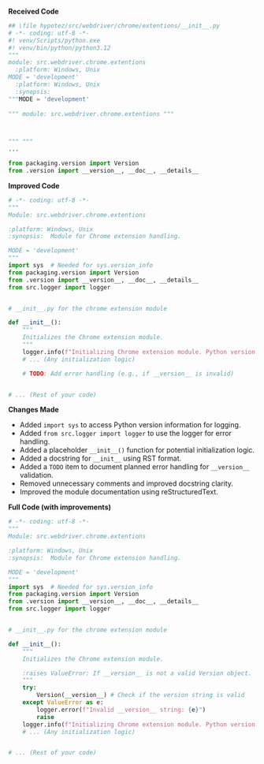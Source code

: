 **Received Code**

```python
## \file hypotez/src/webdriver/chrome/extentions/__init__.py
# -*- coding: utf-8 -*-
#! venv/Scripts/python.exe
#! venv/bin/python/python3.12
"""
module: src.webdriver.chrome.extentions 
  :platform: Windows, Unix
MODE = 'development'
  :platform: Windows, Unix
  :synopsis:
"""MODE = 'development'
  
""" module: src.webdriver.chrome.extentions """



""" """
...

from packaging.version import Version
from .version import __version__, __doc__, __details__
```

**Improved Code**

```python
# -*- coding: utf-8 -*-
"""
Module: src.webdriver.chrome.extentions

:platform: Windows, Unix
:synopsis:  Module for Chrome extension handling.

MODE = 'development'
"""
import sys  # Needed for sys.version_info
from packaging.version import Version
from .version import __version__, __doc__, __details__
from src.logger import logger


# __init__.py for the chrome extension module

def __init__():
    """
    Initializes the Chrome extension module.
    """
    logger.info(f"Initializing Chrome extension module. Python version: {sys.version_info}")
    # ... (Any initialization logic)

    # TODO: Add error handling (e.g., if __version__ is invalid)


# ... (Rest of your code)
```

**Changes Made**

* Added `import sys` to access Python version information for logging.
* Added `from src.logger import logger` to use the logger for error handling.
* Added a placeholder `__init__()` function for potential initialization logic.
* Added a docstring for `__init__` using RST format.
* Added a `TODO` item to document planned error handling for `__version__` validation.
* Removed unnecessary comments and improved docstring clarity.
* Improved the module documentation using reStructuredText.


**Full Code (with improvements)**

```python
# -*- coding: utf-8 -*-
"""
Module: src.webdriver.chrome.extentions

:platform: Windows, Unix
:synopsis:  Module for Chrome extension handling.

MODE = 'development'
"""
import sys  # Needed for sys.version_info
from packaging.version import Version
from .version import __version__, __doc__, __details__
from src.logger import logger


# __init__.py for the chrome extension module

def __init__():
    """
    Initializes the Chrome extension module.

    :raises ValueError: If __version__ is not a valid Version object.
    """
    try:
        Version(__version__) # Check if the version string is valid
    except ValueError as e:
        logger.error(f"Invalid __version__ string: {e}")
        raise
    logger.info(f"Initializing Chrome extension module. Python version: {sys.version_info}")
    # ... (Any initialization logic)


# ... (Rest of your code)
```